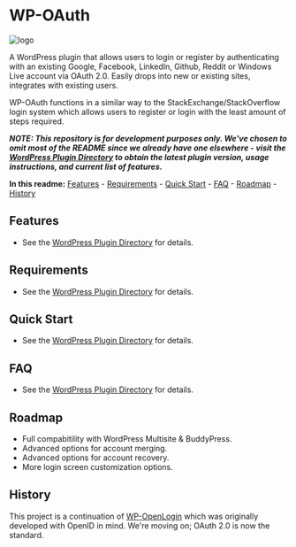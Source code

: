 WP-OAuth
========

![logo](http://files.glassocean.net/github/wp-oauth-logo.png)

A WordPress plugin that allows users to login or register by authenticating with an existing Google, Facebook, LinkedIn, Github, Reddit or Windows Live account via OAuth 2.0. Easily drops into new or existing sites, integrates with existing users.

WP-OAuth functions in a similar way to the StackExchange/StackOverflow login system which allows users to register or login with the least amount of steps required.

***NOTE: This repository is for development purposes only. We've chosen to omit most of the README since we already have one elsewhere - visit the [WordPress Plugin Directory](https://wordpress.org/plugins/wp-oauth/) to obtain the latest plugin version, usage instructions, and current list of features.***

**In this readme:** [Features](#features) - [Requirements](#requirements) - [Quick Start](#quick-start) - [FAQ](#faq) - [Roadmap](#roadmap) - [History](#history)

Features
--------
* See the [WordPress Plugin Directory](https://wordpress.org/plugins/wp-oauth/) for details.

Requirements
------------
* See the [WordPress Plugin Directory](https://wordpress.org/plugins/wp-oauth/installation/) for details.

Quick Start
-----------
* See the [WordPress Plugin Directory](https://wordpress.org/plugins/wp-oauth/installation/) for details.

FAQ
---
* See the [WordPress Plugin Directory](https://wordpress.org/plugins/wp-oauth/faq/) for details.

Roadmap
-------
* Full compabitility with WordPress Multisite & BuddyPress.
* Advanced options for account merging.
* Advanced options for account recovery.
* More login screen customization options.

History
-------
This project is a continuation of [WP-OpenLogin](http://github.com/perrybutler/wp-openlogin) which was originally developed with OpenID in mind. We're moving on; OAuth 2.0 is now the standard.
